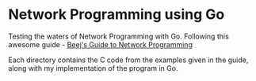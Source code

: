 # Network Programming using Go

Testing the waters of Network Programming with Go.
Following this awesome guide - [Beej's Guide to Network Programming
](https://beej.us/guide/bgnet/)

Each directory contains the C code from the examples given in the guide, along with my implementation of the program in Go.
